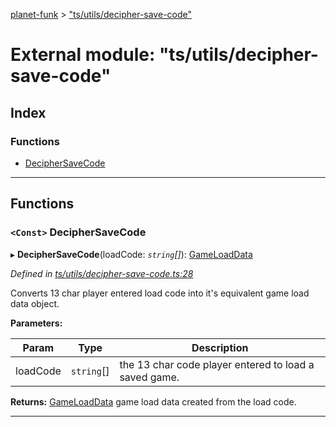 [planet-funk](../README.md) > ["ts/utils/decipher-save-code"](../modules/_ts_utils_decipher_save_code_.md)

# External module: "ts/utils/decipher-save-code"

## Index

### Functions

* [DecipherSaveCode](_ts_utils_decipher_save_code_.md#deciphersavecode)

---

## Functions

<a id="deciphersavecode"></a>

### `<Const>` DecipherSaveCode

▸ **DecipherSaveCode**(loadCode: *`string`[]*): [GameLoadData](../interfaces/_ts_models_game_load_data_.gameloaddata.md)

*Defined in [ts/utils/decipher-save-code.ts:28](https://github.com/WilliamRADFunk/planet-funk/blob/e35624a/src/ts/utils/decipher-save-code.ts#L28)*

Converts 13 char player entered load code into it's equivalent game load data object.

**Parameters:**

| Param | Type | Description |
| ------ | ------ | ------ |
| loadCode | `string`[] |  the 13 char code player entered to load a saved game. |

**Returns:** [GameLoadData](../interfaces/_ts_models_game_load_data_.gameloaddata.md)
game load data created from the load code.

___

